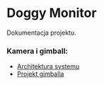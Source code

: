 # Doggy Monitor

Dokumentacja projektu.

### Kamera i gimball:

- [Architektura systemu](camera/arch.md)
- [Projekt gimballa](camera/gimball.md)


